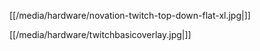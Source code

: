 [[/media/hardware/novation-twitch-top-down-flat-xl.jpg|]]

[[/media/hardware/twitchbasicoverlay.jpg|]]

